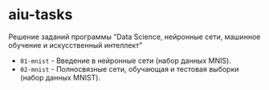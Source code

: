 # aiu-tasks
Решение заданий программы "Data Science, нейронные сети, машинное обучение и искусственный интеллект"

- `01-mnist` - Введение в нейронные сети (набор данных MNIS).
- `02-mnist` - Полносвязные сети, обучающая и тестовая выборки (набор данных MNIST).